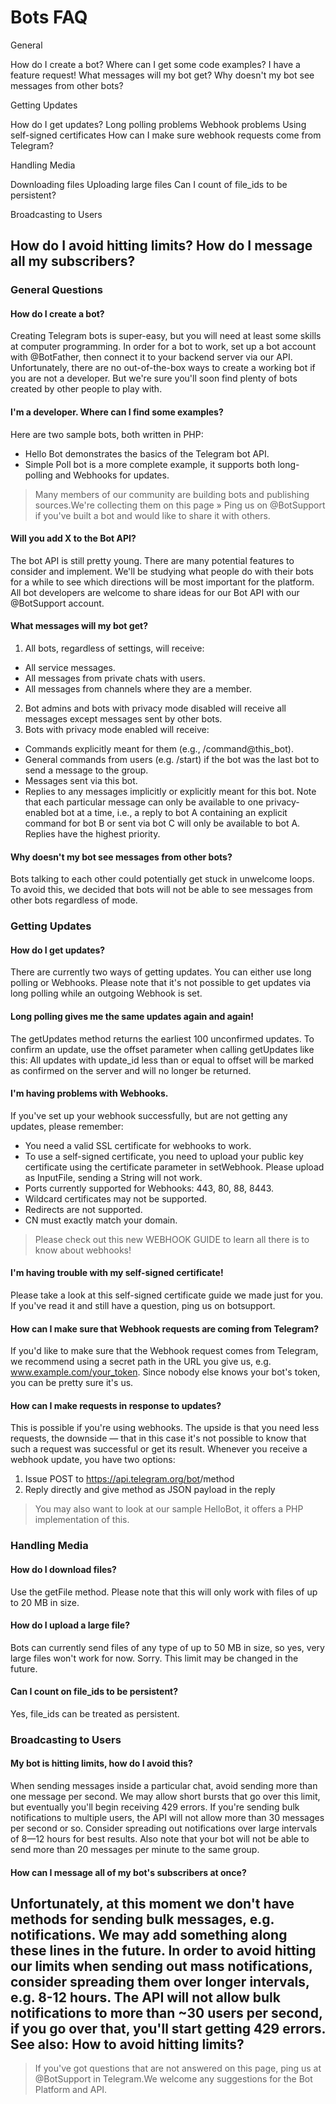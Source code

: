 # Bots FAQ

General

How do I create a bot?
Where can I get some code examples?
I have a feature request!
What messages will my bot get?
Why doesn't my bot see messages from other bots?

Getting Updates

How do I get updates?
Long polling problems
Webhook problems
Using self-signed certificates
How can I make sure webhook requests come from Telegram?

Handling Media

Downloading files
Uploading large files
Can I count of file_ids to be persistent?

Broadcasting to Users

How do I avoid hitting limits?
How do I message all my subscribers?
---
### General Questions
#### How do I create a bot?
Creating Telegram bots is super-easy, but you will need at least some skills at computer programming. In order for a bot to work, set up a bot account with @BotFather, then connect it to your backend server via our API.
Unfortunately, there are no out-of-the-box ways to create a working bot if you are not a developer. But we're sure you'll soon find plenty of bots created by other people to play with.
#### I'm a developer. Where can I find some examples?
Here are two sample bots, both written in PHP:
- Hello Bot demonstrates the basics of the Telegram bot API.
- Simple Poll bot is a more complete example, it supports both long-polling and Webhooks for updates.
> Many members of our community are building bots and publishing sources.We're collecting them on this page »
Ping us on @BotSupport if you've built a bot and would like to share it with others.
#### Will you add X to the Bot API?
The bot API is still pretty young. There are many potential features to consider and implement. We'll be studying what people do with their bots for a while to see which directions will be most important for the platform.
All bot developers are welcome to share ideas for our Bot API with our @BotSupport account.
#### What messages will my bot get?
1. All bots, regardless of settings, will receive:
- All service messages.
- All messages from private chats with users.
- All messages from channels where they are a member.
2. Bot admins and bots with privacy mode disabled will receive all messages except messages sent by other bots.
3. Bots with privacy mode enabled will receive:
- Commands explicitly meant for them (e.g., /command@this_bot).
- General commands from users (e.g. /start) if the bot was the last bot to send a message to the group.
- Messages sent via this bot.
- Replies to any messages implicitly or explicitly meant for this bot.
Note that each particular message can only be available to one privacy-enabled bot at a time, i.e., a reply to bot A containing an explicit command for bot B or sent via bot C will only be available to bot A. Replies have the highest priority.
#### Why doesn't my bot see messages from other bots?
Bots talking to each other could potentially get stuck in unwelcome loops. To avoid this, we decided that bots will not be able to see messages from other bots regardless of mode.
### Getting Updates
#### How do I get updates?
There are currently two ways of getting updates. You can either use long polling or Webhooks. Please note that it's not possible to get updates via long polling while an outgoing Webhook is set.
#### Long polling gives me the same updates again and again!
The getUpdates method returns the earliest 100 unconfirmed updates. To confirm an update, use the offset parameter when calling getUpdates like this:
All updates with update_id less than or equal to offset will be marked as confirmed on the server and will no longer be returned.
#### I'm having problems with Webhooks.
If you've set up your webhook successfully, but are not getting any updates, please remember:
- You need a valid SSL certificate for webhooks to work.
- To use a self-signed certificate, you need to upload your public key certificate using the certificate parameter in setWebhook. Please upload as InputFile, sending a String will not work.
- Ports currently supported for Webhooks: 443, 80, 88, 8443.
- Wildcard certificates may not be supported.
- Redirects are not supported.
- CN must exactly match your domain.
> Please check out this new WEBHOOK GUIDE to learn all there is to know about webhooks!
#### I'm having trouble with my self-signed certificate!
Please take a look at this self-signed certificate guide we made just for you. If you've read it and still have a question, ping us on botsupport.
#### How can I make sure that Webhook requests are coming from Telegram?
If you'd like to make sure that the Webhook request comes from Telegram, we recommend using a secret path in the URL you give us, e.g. www.example.com/your_token. Since nobody else knows your bot's token, you can be pretty sure it's us.
#### How can I make requests in response to updates?
This is possible if you're using webhooks. The upside is that you need less requests, the downside — that in this case it's not possible to know that such a request was successful or get its result.
Whenever you receive a webhook update, you have two options:
1. Issue POST to https://api.telegram.org/bot<token>/method
2. Reply directly and give method as JSON payload in the reply
> You may also want to look at our sample HelloBot, it offers a PHP implementation of this.
### Handling Media
#### How do I download files?
Use the getFile method. Please note that this will only work with files of up to 20 MB in size.
#### How do I upload a large file?
Bots can currently send files of any type of up to 50 MB in size, so yes, very large files won't work for now. Sorry. This limit may be changed in the future.
#### Can I count on file_ids to be persistent?
Yes, file_ids can be treated as persistent.
### Broadcasting to Users
#### My bot is hitting limits, how do I avoid this?
When sending messages inside a particular chat, avoid sending more than one message per second. We may allow short bursts that go over this limit, but eventually you'll begin receiving 429 errors.
If you're sending bulk notifications to multiple users, the API will not allow more than 30 messages per second or so. Consider spreading out notifications over large intervals of 8—12 hours for best results.
Also note that your bot will not be able to send more than 20 messages per minute to the same group.
#### How can I message all of my bot's subscribers at once?
Unfortunately, at this moment we don't have methods for sending bulk messages, e.g. notifications. We may add something along these lines in the future.
In order to avoid hitting our limits when sending out mass notifications, consider spreading them over longer intervals, e.g. 8-12 hours. The API will not allow bulk notifications to more than ~30 users per second, if you go over that, you'll start getting 429 errors.
See also: How to avoid hitting limits?
---
> If you've got questions that are not answered on this page, ping us at @BotSupport in Telegram.We welcome any suggestions for the Bot Platform and API.
